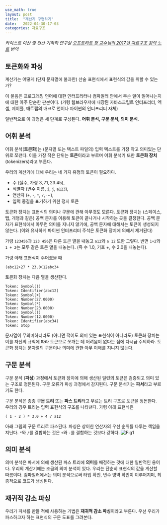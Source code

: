 ```yaml
---
use_math: true
layout: post
title:  "계산기 구현하기"
date:   2022-04-30-17-03
categories: 자료구조
---
```

*카이스트 이산 및 전산 기하학 연구실 [오프트리트 정 교수님의 2017년 자료구조 강의 노트](https://otfried.org/courses/cs206/) 번역*
## 토큰화와 파싱
계산기는 어떻게 (단지 문자열에 불과한) 산술 표현식에서 표현식의 값을 취할 수 있는가? 

이 물음은 프로그래밍 언어에 대한 인터프리터나 컴파일러 안에서 무슨 일이 일어나는지에 대한 아주 단순한 판본이다. (가령 웹브라우저에 내장된 자바스크립트 인터프리터, 엑셀, 메이플, 매트랩의 매크로 언어나 파이썬의 인터프리터 자체)

일반적으로 이 과정은 세 단계로 구성된다. **어휘 분석, 구문 분석, 의미 분석**.
## 어휘 분석
어휘 분석(**토큰화**)는 (문자열 또는 텍스트 파일의) 입력 텍스트를 가장 작고 의미있는 단위로 쪼갠다. 이들 가장 작은 단위는 **토큰**이라고 부르며 어휘 분석기 또한 **토큰화 장치**(tokenizers)라고 부른다.

우리의 계산기에 대해 우리는 네 가지 유형의 토큰이 필요하다.
- 수 (실수, 가령 $3, 71, 23.45$),
- 식별자 (변수 이름, `i`, `j`, `a123`),
- 연산자 (`+`, `-`, `*`, `/`, $\cdots$),
- 입력 종결을 표기하기 위한 정지 토큰

토큰화 장치는 표현식의 의미나 구문에 관해 아무것도 모른다. 토큰화 장치는 (스페이스, 탭, 개행과 같은) 공백 문자를 이용해 토큰이 끝나거나 시작하는 곳을 결정한다. 공백 문자가 표현식에서 아무런 의미를 지니지 않기에, 공백 문자에 대해서는 토큰이 생성되지 않는다. (이와 유사하게 파이썬 인터프리터 주석은 토큰화 장치에 의해서 제거된다)

가령 `123456`과 `123 456`은 다른 토큰 열을 내놓고 `a12`와 `a 12` 또한 그렇다. 반면 `1+2`와 `1 + 2`는 모두 같은 토큰 열을 내놓는다. (즉 수 $1.0$, 기호 $+$, 수 $2.0$을 내놓는다).

가령 아래 표현식이 주어졌을 때
```
(abc12+27 * 23.0(12abc34
```
토큰화 장치는 다음 열을 생산한다.
```
Token: Symbol(()
Token: Identifier(abc12)
Token: Symbol(+)
Token: Number(27.0000)
Token: Symbol(*)
Token: Number(23.0000)
Token: Symbol(()
Token: Number(12.0000)
Token: Identifier(abc34)
Token: Stop
```
문자열이 무의미하더라도 (아니면 적어도 의미 있는 표현식이 아니라도) 토큰화 장치는 이를 자신의 규칙에 따라 토큰으로 쪼개는 데 어려움이 없다는 점에 다시금 주의하라. 토큰화 장치는 문자열의 구문이나 의미에 관한 아무 이해를 지니지 않는다.
## 구문 분석
구문 분석 (**파싱**) 과정에서 토큰화 장치에 의해 생산된 일련의 토큰은 검증되고 의미 있는 구조로 정돈된다. 구문 오류가 파싱 과정에서 감지된다. 구문 분석기는 **파서**라고 부르기도 한다.

구문 분석은 종종 **구문 트리** 또는 **파스 트리**라고 부르는 트리 구조로 토큰을 정돈한다. 우리의 경우 트리는 입력 표현식의 구조를 나타낸다. 가령 아래 표현식은 
```
( 1 - 2 ) * 3.0 + 4 / a12
```
아래 그림의 구문 트리로 파스된다. 파싱은 상이한 연산자의 우선 순위를 다루는 책임을 지닌다. `*`와 `/`를 결합하는 것은 `+`와 `-`를 결합하는 것보다 강하다.
![Fig1](https://user-images.githubusercontent.com/104351090/166099740-6e15ce2c-14a0-43f1-86d5-77f9cb4c99f8.png)
## 의미 분석
의미 분석은 파서에 의해 생산된 파스 트리에 **의미**를 배정하는 것에 대한 일반적인 용어다. 우리의 계산기에는 조금의 의미 분석이 있다. 우리는 단순히 표현식의 값을 계산할 따름이다. 컴파일러에서는 의미 분석으로써 타입 확인, 변수 영역 확인이 이루어지며, 최종적으로 코드가 생성된다.
 
## 재귀적 감소 파싱
우리가 파서를 만들 적에 사용하는 기법은 **재귀적 감소 파싱**이라고 부른다. 우선 우리가 파스하고자 하는 표현식의 구문 도표를 그려본다.
